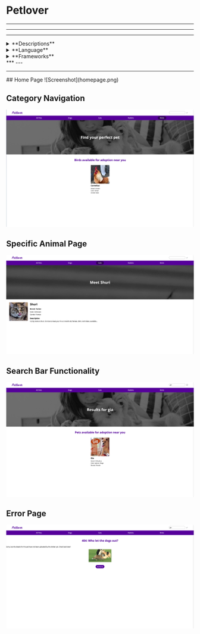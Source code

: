 # Petlover
***
---
<hr/>
<details>
    <summary>**Descriptions**</summary>
    An adoption website that lets users view all the animal listings of available pets that are up for adoption. Website lets your view all the pets or search by categories. You can also see specific information regarding each pet in their perspective profile page.
</details>

<details>
    <summary>**Language**</summary>
    Javascript
</details>

<details>
    <summary>**Frameworks**</summary>
    React
</details>
***
---
<hr/>
## Home Page
![Screenshot](homepage.png)

## Category Navigation
![Screenshot](category.png)

## Specific Animal Page
![Screenshot](specificpage.png)

## Search Bar Functionality
![Screenshot](search.png)

## Error Page
![Screenshot](error.png)